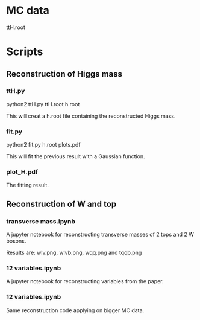 # MC data
ttH.root

# Scripts

## Reconstruction of Higgs mass
### ttH.py

  python2 ttH.py ttH.root h.root
  
This will creat a h.root file containing the reconstructed Higgs mass.

### fit.py

  python2 fit.py h.root plots.pdf
  
This will fit the previous result with a Gaussian function.

### plot_H.pdf

The fitting result.

## Reconstruction of W and top
### transverse mass.ipynb

A jupyter notebook for reconstructing transverse masses of 2 tops and 2 W bosons. 

Results are:
wlv.png, wlvb.png, wqq.png and tqqb.png

### 12 variables.ipynb

A jupyter notebook for reconstructing variables from the paper. 

### 12 variables.ipynb

Same reconstruction code applying on bigger MC data. 
